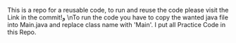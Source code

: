 This is a repo for a reusable code, to run and reuse the code please visit the Link in the commit!و 
\nTo run the code you have to copy the wanted java file into Main.java and replace class name with 'Main'.
I put all Practice Code in this Repo.
